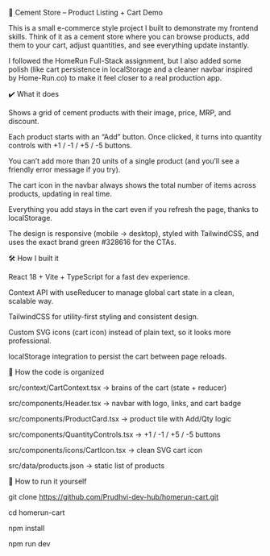 🛒 Cement Store – Product Listing + Cart Demo

This is a small e-commerce style project I built to demonstrate my frontend skills.
Think of it as a cement store where you can browse products, add them to your cart, adjust quantities, and see everything update instantly.

I followed the HomeRun Full-Stack assignment, but I also added some polish (like cart persistence in localStorage and a cleaner navbar inspired by Home-Run.co) to make it feel closer to a real production app.

✔️ What it does

Shows a grid of cement products with their image, price, MRP, and discount.

Each product starts with an “Add” button. Once clicked, it turns into quantity controls with +1 / -1 / +5 / -5 buttons.

You can’t add more than 20 units of a single product (and you’ll see a friendly error message if you try).

The cart icon in the navbar always shows the total number of items across products, updating in real time.

Everything you add stays in the cart even if you refresh the page, thanks to localStorage.

The design is responsive (mobile → desktop), styled with TailwindCSS, and uses the exact brand green #328616 for the CTAs.

🛠️ How I built it

React 18 + Vite + TypeScript for a fast dev experience.

Context API with useReducer to manage global cart state in a clean, scalable way.

TailwindCSS for utility-first styling and consistent design.

Custom SVG icons (cart icon) instead of plain text, so it looks more professional.

localStorage integration to persist the cart between page reloads.

📂 How the code is organized

src/context/CartContext.tsx → brains of the cart (state + reducer)

src/components/Header.tsx → navbar with logo, links, and cart badge

src/components/ProductCard.tsx → product tile with Add/Qty logic

src/components/QuantityControls.tsx → +1 / -1 / +5 / -5 buttons

src/components/icons/CartIcon.tsx → clean SVG cart icon

src/data/products.json → static list of products

🚀 How to run it yourself

git clone https://github.com/Prudhvi-dev-hub/homerun-cart.git

cd homerun-cart

npm install

npm run dev
